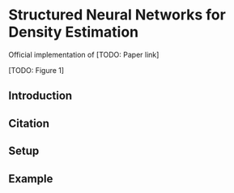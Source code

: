 # Structured Neural Networks for Density Estimation
Official implementation of [TODO: Paper link]

[TODO: Figure 1]

## Introduction

## Citation

## Setup

## Example

